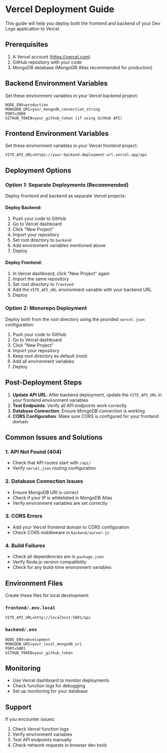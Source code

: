 # Vercel Deployment Guide

This guide will help you deploy both the frontend and backend of your Dev Logs application to Vercel.

## Prerequisites

1. A Vercel account (https://vercel.com)
2. GitHub repository with your code
3. MongoDB database (MongoDB Atlas recommended for production)

## Backend Environment Variables

Set these environment variables in your Vercel backend project:

```
NODE_ENV=production
MONGODB_URI=your_mongodb_connection_string
PORT=3000
GITHUB_TOKEN=your_github_token (if using GitHub API)
```

## Frontend Environment Variables

Set these environment variables in your Vercel frontend project:

```
VITE_API_URL=https://your-backend-deployment-url.vercel.app/api
```

## Deployment Options

### Option 1: Separate Deployments (Recommended)

Deploy frontend and backend as separate Vercel projects:

#### Deploy Backend:

1. Push your code to GitHub
2. Go to Vercel dashboard
3. Click "New Project"
4. Import your repository
5. Set root directory to `backend`
6. Add environment variables mentioned above
7. Deploy

#### Deploy Frontend:

1. In Vercel dashboard, click "New Project" again
2. Import the same repository
3. Set root directory to `frontend`
4. Add the `VITE_API_URL` environment variable with your backend URL
5. Deploy

### Option 2: Monorepo Deployment

Deploy both from the root directory using the provided `vercel.json` configuration:

1. Push your code to GitHub
2. Go to Vercel dashboard
3. Click "New Project"
4. Import your repository
5. Keep root directory as default (root)
6. Add all environment variables
7. Deploy

## Post-Deployment Steps

1. **Update API URL**: After backend deployment, update the `VITE_API_URL` in your frontend environment variables
2. **Test Endpoints**: Verify all API endpoints work correctly
3. **Database Connection**: Ensure MongoDB connection is working
4. **CORS Configuration**: Make sure CORS is configured for your frontend domain

## Common Issues and Solutions

### 1. API Not Found (404)

- Check that API routes start with `/api/`
- Verify `vercel.json` routing configuration

### 2. Database Connection Issues

- Ensure MongoDB URI is correct
- Check if your IP is whitelisted in MongoDB Atlas
- Verify environment variables are set correctly

### 3. CORS Errors

- Add your Vercel frontend domain to CORS configuration
- Check CORS middleware in `backend/server.js`

### 4. Build Failures

- Check all dependencies are in `package.json`
- Verify Node.js version compatibility
- Check for any build-time environment variables

## Environment Files

Create these files for local development:

### `frontend/.env.local`

```
VITE_API_URL=http://localhost:5001/api
```

### `backend/.env`

```
NODE_ENV=development
MONGODB_URI=your_local_mongodb_uri
PORT=5001
GITHUB_TOKEN=your_github_token
```

## Monitoring

- Use Vercel dashboard to monitor deployments
- Check function logs for debugging
- Set up monitoring for your database

## Support

If you encounter issues:

1. Check Vercel function logs
2. Verify environment variables
3. Test API endpoints manually
4. Check network requests in browser dev tools
